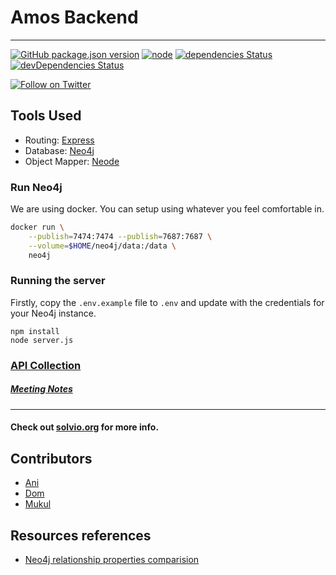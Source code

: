 # Amos Backend

---
[![GitHub package.json version](https://img.shields.io/github/package-json/v/solviofoundation/amos-back.svg)](https://github.com/solviofoundation/amos-back/releases)
[![node](https://img.shields.io/badge/node-%3E%3D12.5.0-brightgreen.svg)](https://nodejs.org/download/release/v12.5.0/)
[![dependencies Status](https://david-dm.org/solviofoundation/amos-back/status.svg)](https://david-dm.org/solviofoundation/amos-back)
[![devDependencies Status](https://david-dm.org/solviofoundation/amos-back/dev-status.svg)](https://david-dm.org/solviofoundation/amos-back?type=dev)

[![Follow on Twitter](https://img.shields.io/twitter/follow/solvio_?style=social&logo=twitter)](https://twitter.com/intent/follow?screen_name=solvio_)

## Tools Used
- Routing: [Express](https://expressjs.com/)
- Database: [Neo4j](https://neo4j.com/)
- Object Mapper: [Neode](https://github.com/adam-cowley/neode)

### Run Neo4j
We are using docker. You can setup using whatever you feel comfortable in.
```bash
docker run \
    --publish=7474:7474 --publish=7687:7687 \
    --volume=$HOME/neo4j/data:/data \
    neo4j
```

### Running the server
Firstly, copy the `.env.example` file to `.env` and update with the credentials for your Neo4j instance.

```
npm install
node server.js
```

### [API Collection](https://www.getpostman.com/collections/b31f90c3201374888bdc)

##### [Meeting Notes](https://hackmd.io/jzQRquIjS4CU-_IICNIGcQ)

---

#### Check out [solvio.org](http://solvio.org) for more info.

## Contributors

- [Ani](https://github.com/anistark)
- [Dom](https://github.com/dteiml)
- [Mukul](https://github.com/developerKumar)

## Resources references

- [Neo4j relationship properties comparision](https://neo4j.com/developer/kb/comparing-relationship-properties-within-a-path/)
